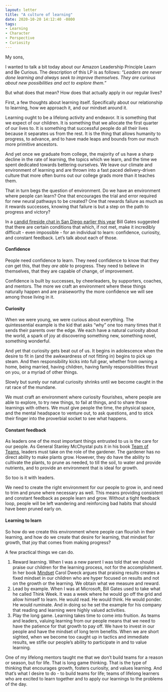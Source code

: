 ```yaml
---
layout: letter
title: "A culture of learning"
date: 2020-10-20 14:12:40 -0800
tags:
- Learning
- Character
- Perspective
- Curiosity
---
```

My sons,

I wanted to talk a bit today about our Amazon Leadership Principle Learn and Be Curious. The description of this LP is as follows: *“Leaders are never done learning and always seek to improve themselves. They are curious about new possibilities and act to explore them.”*

But what does that mean? How does that actually apply in our regular lives?

First, a few thoughts about learning itself. Specifically about our relationship to learning, how we approach it, and our mindset around it.

Learning ought to be a lifelong activity and endeavor. It is something that we expect of our children. It is something that we allocate the first quarter of our lives to. It is something that successful people do all their lives because it separates us from the rest. It is the thing that allows humanity to progress, to advance, and to have made leaps and bounds from our much more primitive ancestors.

And yet once we graduate from college, the majority of us have a sharp decline in the rate of learning, the topics which we learn, and the time we spent dedicated towards bettering ourselves. We leave our climate and environment of learning and are thrown into a fast paced delivery-driven culture that more often burns out our college grads more than it teaches them.

That in turn begs the question of environment. Do we have an environment where people can learn? One that encourages the trial and error required for new neural pathways to be created? One that rewards failure as much as it rewards successes, knowing that failure is but a step on the path to progress and victory?

In a [candid fireside chat in San Diego earlier this year](https://www.gatesnotes.com/ASU-and-GSV?WT.mc_id=20230419100000_ASU-GSV-2023_BG-EM_&WT.tsrc=BGEM) Bill Gates suggested that there are certain conditions that which, if not met, make it incredibly difficult - even impossible - for an individual to learn: confidence, curiosity, and constant feedback. Let’s talk about each of those.

#### Confidence
People need confidence to learn. They need confidence to know that they *can* get this, that they *are able* to progress. They need to believe in themselves, that they are capable of change, of improvement.

Confidence is built by successes, by cheerleaders, by supporters, coaches, and mentors. The more we craft an environment where these things naturally happen and are praiseworthy the more confidence we will see among those living in it.

#### Curiosity
When we were young, we were curious about everything. The quintessential example is the kid that asks “why” one too many times that it sends their parents over the edge. We each have a natural curiosity about the world, a spark of joy at discovering something new, something novel, something wonderful.

And yet that curiosity gets beat out of us. It begins in adolescence when the desire to fit in (and the awkwardness of not fitting in) begins to pick up steam. And then responsibility kicks into full gear, whether from owning a home, being married, having children, having family responsibilities thrust on you, or a myriad of other things.

Slowly but surely our natural curiosity shrinks until we become caught in the rat race of the mundane.

We must craft an environment where curiosity flourishes, where people are able to explore, to try new things, to fail at things, and to share those learnings with others. We must give people the time, the physical space, and the mental headspace to venture out, to ask questions, and to stick their finger into the proverbial socket to see what happens.

#### Constant feedback
As leaders one of the most important things entrusted to us is the care for our people. As General Stanley McChystal puts it in his book [Team of Teams](https://www.amazon.com/Team-Teams-Rules-Engagement-Complex/dp/1591847486), leaders must take on the role of the gardener. The gardener has no direct ability to make plants grow. However, they do have the ability to cultivate the plants, to prune as needed, to till the soil, to water and provide nutrients, and to provide an environment that is ideal for growth.

So too is it with leaders.

We need to create the right environment for our people to grow in, and need to trim and prune where necessary as well. This means providing consistent and constant feedback as people learn and grow. Without a tight feedback loop, people will be left wandering and reinforcing bad habits that should have been pruned early on.

#### Learning to learn
So how do we create this environment where people can flourish in their learning, and how do we create that desire for learning, that mindset for growth, that joy that comes from making progress?

A few practical things we can do.

1. Reward learning. When I was a new parent I was told that we should praise our children for the learning process, not for the accomplishment. In her book [Mindset](https://www.amazon.com/Mindset-Psychology-Carol-S-Dweck/dp/0345472322) Carol Dweck argues that praising results creates a fixed mindset in our children who are hyper focused on results and not on the growth or the learning. We obtain what we measure and reward.
2. Lead by example. When I was at Microsoft, Bill Gates used to take what he called Think Week. It was a week where he would go off the grid and allow himself to learn. He would read. He would think. He would ponder. He would ruminate. And in doing so he set the example for his company that reading and learning were highly valued activities.
3. Play the long game. Learning takes time to come into fruition. As teams and leaders, valuing learning from our people means that we need to have the patience for that growth to pay off. We have to invest in our people and have the mindset of long term benefits. When we are short sighted, when we become too caught up in tactics and immediate results, we stifle our people’s ability to participate in and to value learning.

One of my lifelong mentors taught me that we don’t build teams for a reason or season, but for life. That is long game thinking. That is the type of thinking that encourages growth, fosters curiosity, and values learning. And that’s what I desire to do - to build teams for life; teams of lifelong learners who are excited to learn together and to apply our learnings to the problems of the day.
